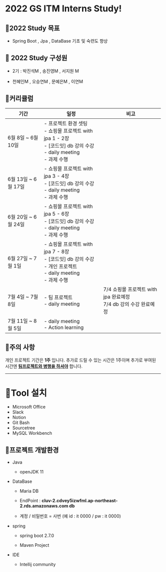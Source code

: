 # 2022 GS ITM Interns Study!

## 🐤2022 Study 목표

- Spring Boot , Jpa , DataBase 기초 및 숙련도 향상
  
## 🐤 2022 Study 구성원

- 2기 : 박진석M , 송진영M , 서지원 M
  
- 천혜인M , 오승연M , 문예은M , 이연M
  
## 🐤커리큘럼

| 기간  | 일정  | 비고  |
| --- | --- | --- |
| 6월 8일 ~ 6월 10일 | - 프로젝트 환경 셋팅<br/>- 쇼핑몰 프로젝트 with jpa 1 - 2장<br/>- [코드잇] db 강의 수강<br/>- daily meeting<br/>- 과제 수행 |     |
| 6월 13일 ~ 6월 17일 | - 쇼핑몰 프로젝트 with jpa 3 - 4장 <br/>- [코드잇] db 강의 수강 <br/>- daily meeting <br/>- 과제 수행 |     |
| 6월 20일 ~ 6월 24일 | - 쇼핑몰 프로젝트 with jpa 5 - 6장 <br/>- [코드잇] db 강의 수강 <br/>- daily meeting <br/>- 과제 수행 |     |
| 6월 27일 ~ 7월 1일 | - 쇼핑몰 프로젝트 with jpa 7 - 8장 <br/>- [코드잇] db 강의 수강 <br/>- 개인 프로젝트 <br/>- daily meeting <br/>- 과제 수행 |     |
| 7월 4일 ~ 7월 8일 | - 팀 프로젝트 <br/>- daily meeting | 7/4 쇼핑몰 프로젝트 with jpa 완료예정 <br/>7/4 db 강의 수강 완료예정 |
| 7월 11일 ~ 8월 5일 | - daily meeting <br/>- Action learning |     |

## 🐤주의 사항

개인 프로젝트 기간은 **1주** 입니다. 추가로 드릴 수 있는 시간은 1주이며 추가로 부여된 시간엔 **<u>팀프로젝트와 병행을 하셔야</u>** 합니다.

---

# 🧶Tool 설치

- Microsoft Office
- Slack
- Notion
- Git Bash
- Sourcetree
- MySQL Workbench

## 🧶프로젝트 개발환경

- Java
  
  - openJDK 11
    
- DataBase
  
  - Maria DB
    
  - EndPoint : **cluv-2.cdvey5izwfml.ap-northeast-2.rds.amazonaws.com db**
    
  - 계정 / 비밀번호 = 사번 (예 id : it 0000 / pw : it 0000)
    
- spring
  
  - spring boot 2.7.0
    
  - Maven Project
    
- IDE
  
  - Intellij community
